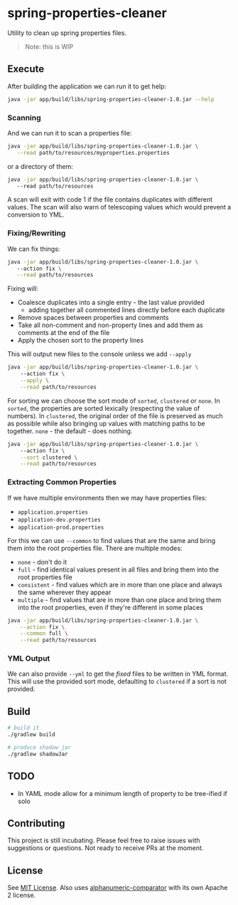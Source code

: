 # spring-properties-cleaner
Utility to clean up spring properties files.

> Note: this is WIP

## Execute

After building the application we can run it to get help:

```bash
java -jar app/build/libs/spring-properties-cleaner-1.0.jar --help
```

### Scanning

And we can run it to scan a properties file:

```bash
java -jar app/build/libs/spring-properties-cleaner-1.0.jar \
   --read path/to/resources/myproperties.properties
```

or a directory of them:

```bash
java -jar app/build/libs/spring-properties-cleaner-1.0.jar \ 
   --read path/to/resources
```

A scan will exit with code 1 if the file contains duplicates with different values. The scan
will also warn of telescoping values which would prevent a conversion to YML.

### Fixing/Rewriting

We can fix things:

```bash
java -jar app/build/libs/spring-properties-cleaner-1.0.jar \ 
   --action fix \
   --read path/to/resources
```

Fixing will:

- Coalesce duplicates into a single entry - the last value provided
  - adding together all commented lines directly before each duplicate
- Remove spaces between properties and comments
- Take all non-comment and non-property lines and add them as comments at the end of the file
- Apply the chosen sort to the property lines

This will output new files to the console unless we add `--apply`

```bash
java -jar app/build/libs/spring-properties-cleaner-1.0.jar \ 
    --action fix \
    --apply \
    --read path/to/resources
```

For sorting we can choose the sort mode of `sorted`, `clustered` or `none`. In `sorted`, the properties
are sorted lexically (respecting the value of numbers). In `clustered`, the original order of the file is preserved
as much as possible while also bringing up values with matching paths to be together. `none` - the default - does
nothing.

```bash
java -jar app/build/libs/spring-properties-cleaner-1.0.jar \ 
    --action fix \
    --sort clustered \
    --read path/to/resources
```

### Extracting Common Properties

If we have multiple environments then we may have properties files:

- `application.properties`
- `application-dev.properties`
- `application-prod.properties`

For this we can use `--common` to find values that are the same and bring them into the root properties file. There are
multiple modes:

- `none` - don't do it
- `full` - find identical values present in all files and bring them into the root properties file
- `consistent` - find values which are in more than one place and always the same wherever they appear
- `multiple` - find values that are in more than one place and bring them into the root properties, even if they're different in some places

```bash
java -jar app/build/libs/spring-properties-cleaner-1.0.jar \
    --action fix \
    --common full \
    --read path/to/resources
```

### YML Output

We can also provide `--yml` to get the _fixed_ files to be written in YML format. This will use the
provided sort mode, defaulting to `clustered` if a sort is not provided.

## Build

```bash
# build it
./gradlew build

# produce shadow jar
./gradlew shadowJar
```

## TODO

- In YAML mode allow for a minimum length of property to be tree-ified if solo

## Contributing

This project is still incubating. Please feel free to raise issues with suggestions or questions. Not ready 
to receive PRs at the moment.

## License

See [MIT License](./LICENSE). Also uses [alphanumeric-comparator](https://github.com/sawano/alphanumeric-comparator?) with its own Apache 2 license.